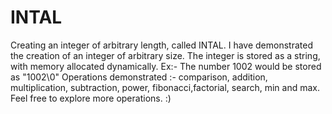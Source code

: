 # INTAL
Creating an integer of arbitrary length, called INTAL.
I have demonstrated the creation of an integer of arbitrary size. The integer is stored as a string, with memory allocated dynamically.
Ex:- The number 1002 would be stored as "1002\0"
Operations demonstrated :- comparison, addition, multiplication, subtraction, power, fibonacci,factorial, search, min and max.
Feel free to explore more operations. :)
